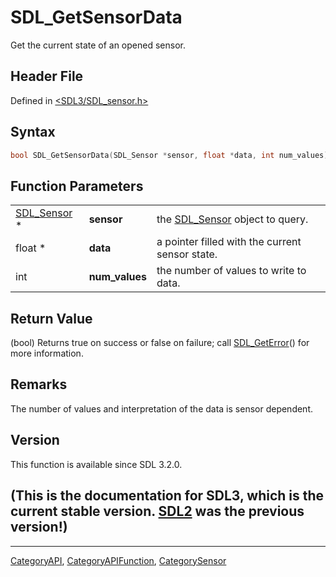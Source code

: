 # SDL_GetSensorData

Get the current state of an opened sensor.

## Header File

Defined in [<SDL3/SDL_sensor.h>](https://github.com/libsdl-org/SDL/blob/main/include/SDL3/SDL_sensor.h)

## Syntax

```c
bool SDL_GetSensorData(SDL_Sensor *sensor, float *data, int num_values);
```

## Function Parameters

|                            |                |                                                 |
| -------------------------- | -------------- | ----------------------------------------------- |
| [SDL_Sensor](SDL_Sensor) * | **sensor**     | the [SDL_Sensor](SDL_Sensor) object to query.   |
| float *                    | **data**       | a pointer filled with the current sensor state. |
| int                        | **num_values** | the number of values to write to data.          |

## Return Value

(bool) Returns true on success or false on failure; call
[SDL_GetError](SDL_GetError)() for more information.

## Remarks

The number of values and interpretation of the data is sensor dependent.

## Version

This function is available since SDL 3.2.0.

## (This is the documentation for SDL3, which is the current stable version. [SDL2](https://wiki.libsdl.org/SDL2/) was the previous version!)



----
[CategoryAPI](CategoryAPI), [CategoryAPIFunction](CategoryAPIFunction), [CategorySensor](CategorySensor)

